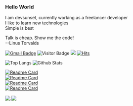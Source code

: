 ### Hello World 
I am devsunset, currently working as a freelancer developer  
I like to learn new technologies   
Simple is best

Talk is cheap. Show me the code!  
 --Linus Torvalds

[![Gmail Badge](https://img.shields.io/badge/-devsunset@gmail.com-BB001B?style=flat&logo=Gmail&logoColor=white&link=mailto:devsunset@gmail.com)](mailto:devsunset@gmail.com)
![Visitor Badge](https://visitor-badge.laobi.icu/badge?page_id=devsunset.devsunset)
![](https://hit.yhype.me/github/profile?user_id=)
[![Hits](https://hits.seeyoufarm.com/api/count/incr/badge.svg?url=https%3A%2F%2Fgithub.com%2Fdevsunset%2Fhit-counter&count_bg=%2379C83D&title_bg=%23555555&icon=&icon_color=%23E7E7E7&title=hits&edge_flat=false)](https://hits.seeyoufarm.com)


![Top Langs](https://github-readme-stats.vercel.app/api/top-langs/?username=devsunset&hide=html,css,less,scss,cmake,jupyternotebook&count_private=true&show_icons=true&include_all_commits=true&layout=compact&hide_border=true&langs_count=100)
![Github Stats](https://github-readme-stats.vercel.app/api?username=devsunset&count_private=true&show_icons=true&include_all_commits=true&custom_title=devsunset%20github%20stats&hide_border=true&line_height=28)


[![Readme Card](https://github-readme-stats.vercel.app/api/pin/?username=devsunset&repo=gotogether-backend)](https://github.com/devsunset/gotogether-backend)  
[![Readme Card](https://github-readme-stats.vercel.app/api/pin/?username=devsunset&repo=gotogether-backend)](https://github.com/devsunset/gotogether-backend)  
[![Readme Card](https://github-readme-stats.vercel.app/api/pin/?username=devsunset&repo=gotogether-backend)](https://github.com/devsunset/gotogether-backend)  
[![Readme Card](https://github-readme-stats.vercel.app/api/pin/?username=devsunset&repo=gotogether-backend)](https://github.com/devsunset/gotogether-backend)  


<a href="https://github.com/anuraghazra/github-readme-stats">
  <img align="center" src="https://github-readme-stats.vercel.app/api/pin/?username=devsunset&repo=gotogether-frontend-vue" />
</a>
<a href="https://github.com/anuraghazra/convoychat">
  <img align="center" src="https://github-readme-stats.vercel.app/api/pin/?username=devsunset&repo=gotogether-frontend-react" />
</a>

<!--
**devsunset/devsunset** is a ✨ _special_ ✨ repository because its `README.md` (this file) appears on your GitHub profile.

Here are some ideas to get you started:

- 🔭 I’m currently working on ...
- 🌱 I’m currently learning ...
- 👯 I’m looking to collaborate on ...
- 🤔 I’m looking for help with ...
- 💬 Ask me about ...
- 📫 How to reach me: ...
- 😄 Pronouns: ...
- ⚡ Fun fact: ...


## What I am doing..

![JavaScript](https://img.shields.io/badge/-JavaScript-323330?style=flat&logo=javascript&logoColor=white)
![Nodejs](https://img.shields.io/badge/-Nodejs-68a063?style=flat&logo=Node.js&logoColor=white)
![Python](https://img.shields.io/badge/-Python-4B8BBE?style=flat&logo=Python&logoColor=white)
![MongoDB](https://img.shields.io/badge/-MongoDB-4DB33D?style=flat&logo=mongodb&logoColor=white)
![Redis](https://img.shields.io/badge/-Redis-D82C20?style=flat&logo=Redis&logoColor=white)
![PostgreSQL](https://img.shields.io/badge/-PostgreSQL-336791?style=flat&logo=postgresql&logoColor=white)
![MySQL](https://img.shields.io/badge/-MySQL-00758F?style=flat&logo=mysql&logoColor=white)
![ElasticSearch](https://img.shields.io/badge/-ElasticSearch-005571?style=flat&logo=elasticsearch&logoColor=white)
![Docker](https://img.shields.io/badge/-Docker-384d54?style=flat&logo=docker&logoColor=white)
![Git](https://img.shields.io/badge/-Git-f34f29?style=flat&logo=git&logoColor=white)
![HTML5](https://img.shields.io/badge/-HTML5-f06529?style=flat&logo=html5&logoColor=white)



## Toy Project List
[rockfish](https://github.com/devsunset/rockfish)  
[tgm ](https://github.com/devsunset/tgm)  

[gotogether-backend](https://github.com/devsunset/gotogether-backend)  
[gotogether-frontend-vue](https://github.com/devsunset/gotogether-frontend-vue)  
[gotogether-frontend-react](https://github.com/devsunset/gotogether-frontend-react)  
[GoTogether_app](https://github.com/devsunset/GoTogether_app)  

[schedule-memo](https://github.com/devsunset/schedule-memo)  
[noSmokingDiary](https://github.com/devsunset/noSmokingDiary)  
[apiGoEchoServer](https://github.com/devsunset/apiGoEchoServer)  

[camping-reservation](https://github.com/devsunset/camping-reservation)  
[stock](https://github.com/devsunset/stock)  
[vcts](https://github.com/devsunset/vcts)  
[vcts_data ](https://github.com/devsunset/vcts_data)  

[MyTreasure](https://github.com/devsunset/MyTreasure)  
[AppPermissionsScan](https://github.com/devsunset/AppPermissionsScan)    
[YesOrNo](https://github.com/devsunset/YesOrNo)  
[Signal](https://github.com/devsunset/SimpleRandomChat)  
[srcServer](https://github.com/devsunset/srcServer)  

-->

